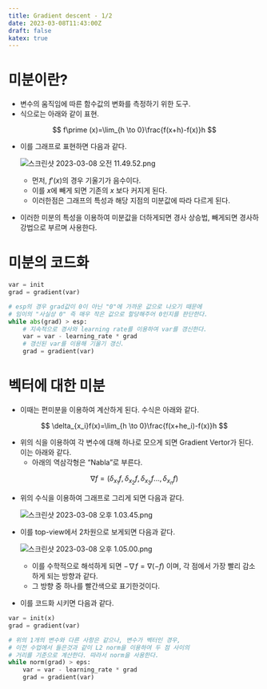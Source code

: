 ```yaml
---
title: Gradient descent - 1/2
date: 2023-03-08T11:43:00Z
draft: false
katex: true
---
```


# 미분이란?

- 변수의 움직임에 따른 함수값의 변화를 측정하기 위한 도구.
- 식으로는 아래와 같이 표현.
    
$$
f\prime (x)=\lim_{h \to 0}\frac{f(x+h)-f(x)}h
$$
    
- 이를 그래프로 표현하면 다음과 같다.
    
    ![스크린샷 2023-03-08 오전 11.49.52.png](/Gradient%20descent%20-%201%202%2001279799e41b49cab8efd935ba765dbb/%25E1%2584%2589%25E1%2585%25B3%25E1%2584%258F%25E1%2585%25B3%25E1%2584%2585%25E1%2585%25B5%25E1%2586%25AB%25E1%2584%2589%25E1%2585%25A3%25E1%2586%25BA_2023-03-08_%25E1%2584%258B%25E1%2585%25A9%25E1%2584%258C%25E1%2585%25A5%25E1%2586%25AB_11.49.52.png)
    
    - 먼저, $f\prime (x)$의 경우 기울기가 음수이다.
    - 이를 $x$에 빼게 되면 기존의 $x$ 보다 커지게 된다.
    - 이러한점은 그래프의 특성과 해당 지점의 미분값에 따라 다르게 된다.
- 이러한 미분의 특성을 이용하여 미분값을 더하게되면 경사 상승법, 빼게되면 경사하강법으로 부르며 사용한다.

# 미분의 코드화

```python
var = init
grad = gradient(var)

# esp의 경우 grad값이 0이 아닌 "0"에 가까운 값으로 나오기 때문에 
# 임이의 "사실상 0" 즉 매우 작은 값으로 할당해주어 0인지를 판단한다. 
while abs(grad) > esp:
	# 지속적으로 경사와 learning rate를 이용하여 var를 갱신한다. 
	var = var - learning_rate * grad
	# 갱신된 var를 이용해 기울기 갱신. 
	grad = gradient(var)
```

# 벡터에 대한 미분

- 이때는 편미분을 이용하여 계산하게 된다. 수식은 아래와 같다.
    
$$
\delta_{x_i}f(x)=\lim_{h \to 0}\frac{f(x+he_i)-f(x)}h
$$
    
- 위의 식을 이용하여 각 변수에 대해 하나로 모으게 되면 Gradient Vertor가 된다. 이는 아래와 같다.
    - 아래의 역삼각형은 “Nabla”로 부른다.
    
$$
\nabla f = (\delta_{x_1}f, \delta_{x_2}f, \delta_{x_3}f ... , \delta_{x_n}f)
$$
    
- 위의 수식을 이용하여 그래프로 그리게 되면 다음과 같다.
    
    ![스크린샷 2023-03-08 오후 1.03.45.png](/Gradient%20descent%20-%201%202%2001279799e41b49cab8efd935ba765dbb/%25E1%2584%2589%25E1%2585%25B3%25E1%2584%258F%25E1%2585%25B3%25E1%2584%2585%25E1%2585%25B5%25E1%2586%25AB%25E1%2584%2589%25E1%2585%25A3%25E1%2586%25BA_2023-03-08_%25E1%2584%258B%25E1%2585%25A9%25E1%2584%2592%25E1%2585%25AE_1.03.45.png)
    
- 이를 top-view에서 2차원으로 보게되면 다음과 같다.
    
    ![스크린샷 2023-03-08 오후 1.05.00.png](/Gradient%20descent%20-%201%202%2001279799e41b49cab8efd935ba765dbb/%25E1%2584%2589%25E1%2585%25B3%25E1%2584%258F%25E1%2585%25B3%25E1%2584%2585%25E1%2585%25B5%25E1%2586%25AB%25E1%2584%2589%25E1%2585%25A3%25E1%2586%25BA_2023-03-08_%25E1%2584%258B%25E1%2585%25A9%25E1%2584%2592%25E1%2585%25AE_1.05.00.png)
    
    - 이를 수학적으로 해석하게 되면 $-\nabla f = \nabla (-f)$ 이며, 각 점에서 가장 빨리 감소하게 되는 방향과 같다.
    - 그 방향 중 하나를 빨간색으로 표기한것이다.
- 이를 코드화 시키면 다음과 같다.

```python
var = init(x)
grad = gradient(var)

# 위의 1개의 변수와 다른 사항은 같으나, 변수가 벡터인 경우, 
# 이전 수업에서 들은것과 같이 L2 norm을 이용하여 두 점 사이의 
# 거리를 기준으로 계산한다. 따라서 norm을 사용한다. 
while norm(grad) > eps:
	var = var - learning_rate * grad
	grad = gradient(var)
```

